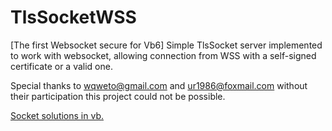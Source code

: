 # TlsSocketWSS
[The first Websocket secure for Vb6]
Simple TlsSocket server implemented to work with websocket, allowing connection from WSS with a self-signed certificate or a valid one.

Special thanks to wqweto@gmail.com and ur1986@foxmail.com without their participation this project could not be possible.

<a href="https://github.com/wqweto/VbAsyncSocket">Socket solutions in vb.</a>
